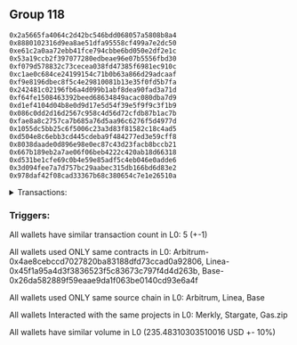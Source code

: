 ## Group 118

```0xef34d103f8ca76e5fb1be7ea657c6062c756717d
0x2a5665fa4064c2d42bc546bdd068057a5808b8a4
0x8880102316d9ea8ae51dfa95558cf499a7e2dc50
0xe61c2a0aa72ebb41fce794cbbe6bd050e2df2e1c
0x53a19ccb2f397077280edbeae96e07b5556fbd30
0xf079d578832c73cecea038fd47385f6981ec910c
0xc1ae0c684ce24199154c71b0b63a866d29adcaaf
0xf9e8196dbec8f5c4e29810081b13e35f0fd5b7fa
0x242481c02196fb6a4d099b1abf8dea90fad3a71d
0xf64fe1508463392beed68634849acac080dba7d9
0xd1ef4104d04b8e0d9d17e5d54f39e5f9f9c3f1b9
0x086c0dd2d16d2567c958c4d56d72cfdb87b1ac7b
0xfae8a8c2757ca7b685a76d5aa96c6276f5d4977d
0x1055dc5bb25c6f5006c23a3d83f81582c18c4ad5
0xd504e8c6ebb3cd445cdeba9f484277ed3e59cff8
0x8038daade0d896e98e0ec87c43d23facb8bccb21
0x667b189eb2a7ae06f06beb4222c420ab18d66318
0xd531be1cfe69c0b4e59e85adf5c4eb046e0adde6
0x3d094fee7a7d757bc29aabec315db166bd6d83e2
0x978daf42f08cad33367b68c380654c7e1e26510a
```
<details>
<summary>Transactions:</summary>

Hashes: 

Wallet: 0xef34d103f8ca76e5fb1be7ea657c6062c756717d

       Hash: 0x6f93352206d7aa30ed861511d8705ecaacd783d13b9c480f1dd06c66007b9973
         - source chain: Arbitrum
         - destination chain: Aptos
         - project: Merkly
         - contract: 0x4ae8cebccd7027820ba83188dfd73ccad0a92806
       Hash: 0xaf1a3d3b6afc9c2871c004c7f130e5e3df0ca4131c4e35e7e232e52f55b2d82b
         - source chain: Linea
         - destination chain: Base
         - project: Stargate
         - contract: 0x45f1a95a4d3f3836523f5c83673c797f4d4d263b
         - value USD: 181.998828414
       Hash: 0x8e155db3df0b888ecdd34125870c89dd68ab5b1b29529fa6be6a8b152017f30d
         - source chain: Base
         - destination chain: Metis
         - project: Gas.zip
         - contract: 0x26da582889f59eaae9da1f063be0140cd93e6a4f
         - value USD: 3.344663879e-06
       Hash: 0x0c77d6e128e3ead5b764258697870d3ba02039ea45d2a864e47920f94dcd9cec
         - source chain: Linea
         - destination chain: Base
         - project: Stargate
         - contract: 0x45f1a95a4d3f3836523f5c83673c797f4d4d263b
         - value USD: 53.484129802
       Hash: 0x87ff96b69e992c6d942cc866297cd2c283da1f736d1b82d9258de26ac0286b41
         - source chain: Base
         - destination chain: Scroll
         - project: Gas.zip
         - contract: 0x26da582889f59eaae9da1f063be0140cd93e6a4f
         - value USD: 0.0001414744363
Wallet: 0x2a5665fa4064c2d42bc546bdd068057a5808b8a4

       Hash:0xca7b4e7f77729743571a4439310b535df8440965d780fa167366bc0b6d59f369
         - source chain: Arbitrum
         - destination chain: Aptos
         - project: Merkly
         - contract: 0x4ae8cebccd7027820ba83188dfd73ccad0a92806
       Hash:0x3b36dc904aebb788ead2e15b54f7ca570e663e698b26f1f350c1d1d57ee6697f
         - source chain: Linea
         - destination chain: Base
         - project: Stargate
         - contract: 0x45f1a95a4d3f3836523f5c83673c797f4d4d263b
         - value USD: 186.831896133
       Hash:0x81bbaea3bbcbc13a56322087964f16755e9a53e8d8aa78beaa42e2bb3e7d4af9
         - source chain: Base
         - destination chain: Metis
         - project: Gas.zip
         - contract: 0x26da582889f59eaae9da1f063be0140cd93e6a4f
         - value USD: 6.111700856e-07
       Hash:0xdb65dc32dac6735941d13fd97220a1b6406a0546d946689f0f030270a4f082d7
         - source chain: Linea
         - destination chain: Base
         - project: Stargate
         - contract: 0x45f1a95a4d3f3836523f5c83673c797f4d4d263b
         - value USD: 51.712096132
       Hash:0xfb230c4f419770a266400f214926e3e900101b71c023643f4af53436c14a9f3e
         - source chain: Base
         - destination chain: Kava
         - project: Gas.zip
         - contract: 0x26da582889f59eaae9da1f063be0140cd93e6a4f
         - value USD: 3.404859058e-08
Wallet: 0x8880102316d9ea8ae51dfa95558cf499a7e2dc50

       Hash:0x8c5ab5292dc834539fa2cb22cadf9efae213e3f60d826e704dee2e123e0eea95
         - source chain: Arbitrum
         - destination chain: Aptos
         - project: Merkly
         - contract: 0x4ae8cebccd7027820ba83188dfd73ccad0a92806
       Hash:0x46a9bd6fd5b8935b8d09871ed57d423d7c1828d75ea68b3b7a0e471c3ea5cc4d
         - source chain: Linea
         - destination chain: Base
         - project: Stargate
         - contract: 0x45f1a95a4d3f3836523f5c83673c797f4d4d263b
         - value USD: 183.381004117
       Hash:0xcd74a1c193f922396914acec644fc883fd8f0e844830224ce3dd1b783ef8cd15
         - source chain: Base
         - destination chain: Scroll
         - project: Gas.zip
         - contract: 0x26da582889f59eaae9da1f063be0140cd93e6a4f
         - value USD: 8.299999932e-05
       Hash:0x606a496aabf46334a6642759af8a4fb6e9cee90a84a311f25435318434238717
         - source chain: Linea
         - destination chain: Base
         - project: Stargate
         - contract: 0x45f1a95a4d3f3836523f5c83673c797f4d4d263b
         - value USD: 46.897601741
       Hash:0xf04852fa95a0d8acb153714c19cf1891ddef242bfefbc375eed5c5c1c6217596
         - source chain: Base
         - destination chain: Metis
         - project: Gas.zip
         - contract: 0x26da582889f59eaae9da1f063be0140cd93e6a4f
         - value USD: 3.812962492e-06
Wallet: 0xe61c2a0aa72ebb41fce794cbbe6bd050e2df2e1c

       Hash:0xe1148aa078b078bbb54e04c4e86e0e658a8a4c84f16b27248466549506996b70
         - source chain: Arbitrum
         - destination chain: Aptos
         - project: Merkly
         - contract: 0x4ae8cebccd7027820ba83188dfd73ccad0a92806
       Hash:0x9bd0e1a3c91cadd278848eb58d218dd05bfa8c4b09163d58d657c8c16a1e5608
         - source chain: Linea
         - destination chain: Base
         - project: Stargate
         - contract: 0x45f1a95a4d3f3836523f5c83673c797f4d4d263b
         - value USD: 194.612629171
       Hash:0x5df0ddc1f906f59c961011fc60718c13a618775a292a8a872487d84841b59a85
         - source chain: Base
         - destination chain: Metis
         - project: Gas.zip
         - contract: 0x26da582889f59eaae9da1f063be0140cd93e6a4f
         - value USD: 3.507584469e-06
       Hash:0x496cb4cbdc159f5df3e5357ad20bfc1aaf1ef08354a17cd647a1371b4d00b470
         - source chain: Linea
         - destination chain: Base
         - project: Stargate
         - contract: 0x45f1a95a4d3f3836523f5c83673c797f4d4d263b
         - value USD: 49.024283296
       Hash:0xfceda799dfb7035443ca31350345876b87ae11982d2555f2763fdf51a2d8e7cf
         - source chain: Base
         - destination chain: Arbitrum
         - project: Gas.zip
         - contract: 0x26da582889f59eaae9da1f063be0140cd93e6a4f
         - value USD: 0.0001143657351
Wallet: 0x53a19ccb2f397077280edbeae96e07b5556fbd30

       Hash:0xd626deb168db78904756b889b677b7302235647571a153a00dad61b1007874cb
         - source chain: Arbitrum
         - destination chain: Aptos
         - project: Merkly
         - contract: 0x4ae8cebccd7027820ba83188dfd73ccad0a92806
       Hash:0x9c4b1b51ca6f01bf952331ccb26ae5a4fc84aaa21faa7643d247423cbce4a2b3
         - source chain: Linea
         - destination chain: Base
         - project: Stargate
         - contract: 0x45f1a95a4d3f3836523f5c83673c797f4d4d263b
         - value USD: 184.812960755
       Hash:0x268cfae0cb0757c3d99e9eefd9e6f83c0ef5eb45611235a3f0ad07a556ce44e6
         - source chain: Base
         - destination chain: Metis
         - project: Gas.zip
         - contract: 0x26da582889f59eaae9da1f063be0140cd93e6a4f
         - value USD: 4.772614933e-06
       Hash:0x5c9058d484c36bd1459f72512b2945a527453c2584c18bd20f459980be979939
         - source chain: Linea
         - destination chain: Base
         - project: Stargate
         - contract: 0x45f1a95a4d3f3836523f5c83673c797f4d4d263b
         - value USD: 55.60432576
       Hash:0x43baf1d0576777cd45f37b0fc4dd6a1215323ff208112eec0baf4a87bb244e90
         - source chain: Base
         - destination chain: Base
         - project: Gas.zip
         - contract: 0x26da582889f59eaae9da1f063be0140cd93e6a4f
         - value USD: 2.002248774e-05
Wallet: 0xf079d578832c73cecea038fd47385f6981ec910c

       Hash:0x50e05c10e1bbf6ea5dac197b3f6bc7f396e30d3ef166d4261acc2fc537a7ec77
         - source chain: Arbitrum
         - destination chain: Aptos
         - project: Merkly
         - contract: 0x4ae8cebccd7027820ba83188dfd73ccad0a92806
       Hash:0x5df1cc9e185aba86611260af9771e55c90e44ef29fa2d717b5d45c9c142d2faf
         - source chain: Linea
         - destination chain: Base
         - project: Stargate
         - contract: 0x45f1a95a4d3f3836523f5c83673c797f4d4d263b
         - value USD: 176.789122695
       Hash:0xe35d97f86da7faf27b07e4936f43eada3aff063f49733e00b2f32f8e851e780c
         - source chain: Base
         - destination chain: Metis
         - project: Gas.zip
         - contract: 0x26da582889f59eaae9da1f063be0140cd93e6a4f
         - value USD: 1.801710055e-06
       Hash:0x603f096af716e37548aeb408d02099304dd74abef815c574864d126379a0aed5
         - source chain: Linea
         - destination chain: Base
         - project: Stargate
         - contract: 0x45f1a95a4d3f3836523f5c83673c797f4d4d263b
         - value USD: 52.256609121
       Hash:0x8c3fd932f5c391ad60d74f8211fcd9aa77e18d3244ad27fd7247fea0c32e581d
         - source chain: Base
         - destination chain: Kava
         - project: Gas.zip
         - contract: 0x26da582889f59eaae9da1f063be0140cd93e6a4f
         - value USD: 4.392366343e-08
Wallet: 0xc1ae0c684ce24199154c71b0b63a866d29adcaaf

       Hash:0xf801e7c1714d9b6a5f10fb17a1fe262b856b163f553736648c22eb94c13cf1aa
         - source chain: Arbitrum
         - destination chain: Aptos
         - project: Merkly
         - contract: 0x4ae8cebccd7027820ba83188dfd73ccad0a92806
       Hash:0x152f95044c4e6898160197c78d90995db3297fc053e9e0f566585fc98130f7c7
         - source chain: Linea
         - destination chain: Base
         - project: Stargate
         - contract: 0x45f1a95a4d3f3836523f5c83673c797f4d4d263b
         - value USD: 191.122004186
       Hash:0xfd216fd3a84f15082f213fe29b45ec3c61ffcd936c2c25b965d1ed34781c75db
         - source chain: Base
         - destination chain: Metis
         - project: Gas.zip
         - contract: 0x26da582889f59eaae9da1f063be0140cd93e6a4f
         - value USD: 3.41490431e-06
       Hash:0x0716af65fdbe5cbefc18c20969c0cfb66dcb808d3363f2f572a273d3581490e3
         - source chain: Linea
         - destination chain: Base
         - project: Stargate
         - contract: 0x45f1a95a4d3f3836523f5c83673c797f4d4d263b
         - value USD: 49.090576425
       Hash:0xadc225580812a23ff342273b6421000686b51aec9bd25f6fe8029629b105408f
         - source chain: Base
         - destination chain: Scroll
         - project: Gas.zip
         - contract: 0x26da582889f59eaae9da1f063be0140cd93e6a4f
         - value USD: 6.574760656e-05
Wallet: 0xf9e8196dbec8f5c4e29810081b13e35f0fd5b7fa

       Hash:0x2261e6c6d33d1143682a8bc9bd38b0a270c7a7c2ced722ca5bfb0869dc350d55
         - source chain: Arbitrum
         - destination chain: Aptos
         - project: Merkly
         - contract: 0x4ae8cebccd7027820ba83188dfd73ccad0a92806
       Hash:0x7a19b4c620727d666b243110368894b788f439d87adddb1c1bcaf1a92e03270c
         - source chain: Linea
         - destination chain: Base
         - project: Stargate
         - contract: 0x45f1a95a4d3f3836523f5c83673c797f4d4d263b
         - value USD: 192.194175325
       Hash:0xe6281b56985ed6b8d97d35cbc51b752885a7640074d45ee389ec1c6523ba13d4
         - source chain: Base
         - destination chain: Arbitrum
         - project: Gas.zip
         - contract: 0x26da582889f59eaae9da1f063be0140cd93e6a4f
         - value USD: 2.711881816e-05
       Hash:0x3629dc51188b6cfb30e50f8ac1910a97f19cb680f839932f38ea152fbf2944d8
         - source chain: Linea
         - destination chain: Base
         - project: Stargate
         - contract: 0x45f1a95a4d3f3836523f5c83673c797f4d4d263b
         - value USD: 50.449887191
       Hash:0x12f7124c593958bb741624bbbdb611e5eb924b76f4d936e1196431722bfd9e36
         - source chain: Base
         - destination chain: Kava
         - project: Gas.zip
         - contract: 0x26da582889f59eaae9da1f063be0140cd93e6a4f
         - value USD: 2.199768493e-08
Wallet: 0x242481c02196fb6a4d099b1abf8dea90fad3a71d

       Hash:0x3a9a97ee463e899d292f6f8d228cf35f9e3318895875f3dae2249a73273fa6a5
         - source chain: Arbitrum
         - destination chain: Aptos
         - project: Merkly
         - contract: 0x4ae8cebccd7027820ba83188dfd73ccad0a92806
       Hash:0xc8d2f0fde6884f5fc48debe9fbfcef800456c63b21530babcf96ea308abfc8af
         - source chain: Linea
         - destination chain: Base
         - project: Stargate
         - contract: 0x45f1a95a4d3f3836523f5c83673c797f4d4d263b
         - value USD: 190.648364326
       Hash:0x2867bd3f9eafb5c75f3b10ba9f83e7d6a437ef2ce99e4bacf8ce128f03f7ed3d
         - source chain: Base
         - destination chain: Arbitrum
         - project: Gas.zip
         - contract: 0x26da582889f59eaae9da1f063be0140cd93e6a4f
         - value USD: 2.324470128e-05
       Hash:0xc723695a4a6261ca0213daca819fa449a5e7b650ba1864edcbf777da6dac4683
         - source chain: Linea
         - destination chain: Base
         - project: Stargate
         - contract: 0x45f1a95a4d3f3836523f5c83673c797f4d4d263b
         - value USD: 49.024647053
       Hash:0xe82250252eaa7ba73a7d342218f9a03b2ce69ecec073e3c58d606b38a9bbfc41
         - source chain: Base
         - destination chain: Kava
         - project: Gas.zip
         - contract: 0x26da582889f59eaae9da1f063be0140cd93e6a4f
         - value USD: 4.495179094e-08
Wallet: 0xf64fe1508463392beed68634849acac080dba7d9

       Hash:0x9c8b96e1ca1b7f45546c37c887d0dd58ebf628a45dc3ed169c4d7a62f8a48422
         - source chain: Arbitrum
         - destination chain: Aptos
         - project: Merkly
         - contract: 0x4ae8cebccd7027820ba83188dfd73ccad0a92806
       Hash:0x88f37621bcd0b169222d4e125a192c48bce46d9c3dc3fa1ddce2d23a47c6b8e8
         - source chain: Linea
         - destination chain: Base
         - project: Stargate
         - contract: 0x45f1a95a4d3f3836523f5c83673c797f4d4d263b
         - value USD: 180.109568387
       Hash:0xe543e71e38d4178f12641159edc6ddd171b780b9f42958c6ee6eb7307b78fde1
         - source chain: Base
         - destination chain: Kava
         - project: Gas.zip
         - contract: 0x26da582889f59eaae9da1f063be0140cd93e6a4f
         - value USD: 1.042170668e-08
       Hash:0x5d4a4332a2795c3fc1a908e7f47b1bd8400381fb785b8376a9d9e6db58e66f04
         - source chain: Linea
         - destination chain: Base
         - project: Stargate
         - contract: 0x45f1a95a4d3f3836523f5c83673c797f4d4d263b
         - value USD: 48.510094912
       Hash:0xc123444d692b389420b96c20037e37ca93a9b884067a202102ffc4b92db4dfdd
         - source chain: Base
         - destination chain: Kava
         - project: Gas.zip
         - contract: 0x26da582889f59eaae9da1f063be0140cd93e6a4f
         - value USD: 3.347473793e-08
Wallet: 0xd1ef4104d04b8e0d9d17e5d54f39e5f9f9c3f1b9

       Hash:0xccbb17a22a69f1df03b9e578879a7cdbe59a009dfc375533b3578e4fb5ed1555
         - source chain: Arbitrum
         - destination chain: Aptos
         - project: Merkly
         - contract: 0x4ae8cebccd7027820ba83188dfd73ccad0a92806
       Hash:0x08bc8bdef67b3306f97a0a40731e862a962aa26af5b305d44efaf4120cf07784
         - source chain: Linea
         - destination chain: Base
         - project: Stargate
         - contract: 0x45f1a95a4d3f3836523f5c83673c797f4d4d263b
         - value USD: 182.787822511
       Hash:0xbd7311a3714e62662beb7dc106c72e8b4604dc09633ae7d1c87bbe33710e15fe
         - source chain: Base
         - destination chain: Zora
         - project: Gas.zip
         - contract: 0x26da582889f59eaae9da1f063be0140cd93e6a4f
         - value USD: 0.0001267763703
       Hash:0xc9a3ffd675875fe76ac777b1796bd8c162bc3599abc52c90814cb1fb7d57f8bd
         - source chain: Linea
         - destination chain: Base
         - project: Stargate
         - contract: 0x45f1a95a4d3f3836523f5c83673c797f4d4d263b
         - value USD: 47.528026805
       Hash:0x7a478e4b5ed3893f1a37edba0ad4c010cb466385b7a683de2b53f52f4cbaaf23
         - source chain: Base
         - destination chain: Arbitrum
         - project: Gas.zip
         - contract: 0x26da582889f59eaae9da1f063be0140cd93e6a4f
         - value USD: 0.0001166483934
Wallet: 0x086c0dd2d16d2567c958c4d56d72cfdb87b1ac7b

       Hash:0xcf888daf6f0e7d2b242caea311f0296b5740b2b48819604ee38b38c212e412cf
         - source chain: Arbitrum
         - destination chain: Aptos
         - project: Merkly
         - contract: 0x4ae8cebccd7027820ba83188dfd73ccad0a92806
       Hash:0xcf2d4b61d9f4ecc70164d85dbece8b06d17e86efd10aef8f12993ebc82253dea
         - source chain: Linea
         - destination chain: Base
         - project: Stargate
         - contract: 0x45f1a95a4d3f3836523f5c83673c797f4d4d263b
         - value USD: 190.670861222
       Hash:0x5770afa1f61ac905f746df01d3ae71380f43febc01450522429bb08655256a5e
         - source chain: Base
         - destination chain: Kava
         - project: Gas.zip
         - contract: 0x26da582889f59eaae9da1f063be0140cd93e6a4f
         - value USD: 4.200820012e-08
       Hash:0x66957b1f0c8fb3529a2d786b84d34d6668fa1abfc731225e66c7d6b0ab657965
         - source chain: Linea
         - destination chain: Base
         - project: Stargate
         - contract: 0x45f1a95a4d3f3836523f5c83673c797f4d4d263b
         - value USD: 53.770313777
       Hash:0xffdfdda55b81c38831cc07086f1e770700dda45cb65cc28920e252cd5b9765b8
         - source chain: Base
         - destination chain: Arbitrum
         - project: Gas.zip
         - contract: 0x26da582889f59eaae9da1f063be0140cd93e6a4f
         - value USD: 0.0001595011735
Wallet: 0xfae8a8c2757ca7b685a76d5aa96c6276f5d4977d

       Hash:0xcd9bce37d2a0eddfcd2d7a6407ffa373814694ec8665a43404378a481d7bf377
         - source chain: Arbitrum
         - destination chain: Aptos
         - project: Merkly
         - contract: 0x4ae8cebccd7027820ba83188dfd73ccad0a92806
       Hash:0xdb70135d7206e04cd10c64501581bae426001c8c66580511e9ab2f0ff93077d2
         - source chain: Linea
         - destination chain: Base
         - project: Stargate
         - contract: 0x45f1a95a4d3f3836523f5c83673c797f4d4d263b
         - value USD: 194.454724319
       Hash:0xaeab3cf71e81b0c3ac48ff2c27689db6dfe7522637973e07e6cc05fb49f2e92f
         - source chain: Base
         - destination chain: Linea
         - project: Gas.zip
         - contract: 0x26da582889f59eaae9da1f063be0140cd93e6a4f
         - value USD: 7.214345933e-05
       Hash:0xdabaa01ca5cfbad0448bc9e02d5f8922c5c9c5817d01b154248e9a95bc7a6900
         - source chain: Linea
         - destination chain: Base
         - project: Stargate
         - contract: 0x45f1a95a4d3f3836523f5c83673c797f4d4d263b
         - value USD: 47.466343234
       Hash:0x9d02956807fd0f4279eb29b2f112594343b87ba7b1956fe444fead5834adfb25
         - source chain: Base
         - destination chain: Zora
         - project: Gas.zip
         - contract: 0x26da582889f59eaae9da1f063be0140cd93e6a4f
         - value USD: 5.599509284e-05
Wallet: 0x1055dc5bb25c6f5006c23a3d83f81582c18c4ad5

       Hash:0xf05dc2e43b3e1637c89779fd2d09bab349cabdbcf54d20df634229c1c66164a7
         - source chain: Arbitrum
         - destination chain: Aptos
         - project: Merkly
         - contract: 0x4ae8cebccd7027820ba83188dfd73ccad0a92806
       Hash:0x97f92fcc92b931faf94fe725d5d7b68b89d83f4a7355607977289db79d0908b8
         - source chain: Linea
         - destination chain: Base
         - project: Stargate
         - contract: 0x45f1a95a4d3f3836523f5c83673c797f4d4d263b
         - value USD: 191.67788409
       Hash:0xb576e46e5611c9233b2ac64150e9381deb7beb459ddbe0dc1eccdf952848cb80
         - source chain: Base
         - destination chain: Base
         - project: Gas.zip
         - contract: 0x26da582889f59eaae9da1f063be0140cd93e6a4f
         - value USD: 7.529535804e-05
       Hash:0x612b75a8bc49786856db9358765ed3565dce291805b6e19fd486bc8e2ca6d836
         - source chain: Linea
         - destination chain: Base
         - project: Stargate
         - contract: 0x45f1a95a4d3f3836523f5c83673c797f4d4d263b
         - value USD: 49.080002969
       Hash:0xc2212d99cb20f3937f7a3530f031a9bb0d449c41822564694aac0b21d5c72d10
         - source chain: Base
         - destination chain: Base
         - project: Gas.zip
         - contract: 0x26da582889f59eaae9da1f063be0140cd93e6a4f
         - value USD: 0.0001096146363
Wallet: 0xd504e8c6ebb3cd445cdeba9f484277ed3e59cff8

       Hash:0xf2eec08125cb07c47021927bb1c76f26d5851bee86c9db6c43c3d4de90842726
         - source chain: Arbitrum
         - destination chain: Aptos
         - project: Merkly
         - contract: 0x4ae8cebccd7027820ba83188dfd73ccad0a92806
       Hash:0x2e63360fffad108727d8d882c91bd4f6b5b195afad3c2f4d66c6fea51e467db3
         - source chain: Linea
         - destination chain: Base
         - project: Stargate
         - contract: 0x45f1a95a4d3f3836523f5c83673c797f4d4d263b
         - value USD: 195.506161512
       Hash:0xa39cfff5e150f194a7ddbd0cab6172f1061532889bd7da99e0be473f5835801d
         - source chain: Base
         - destination chain: Scroll
         - project: Gas.zip
         - contract: 0x26da582889f59eaae9da1f063be0140cd93e6a4f
         - value USD: 0.0001145189864
       Hash:0x5f5474ef49cafa098d5ba02bea9d4b372fe49e95cc2da9a134ccf3252d61e81f
         - source chain: Linea
         - destination chain: Base
         - project: Stargate
         - contract: 0x45f1a95a4d3f3836523f5c83673c797f4d4d263b
         - value USD: 47.843242844
       Hash:0x009cddae99b79f1d307b8c1bae69610f1345ddc6ebb45ba41b72c4de38a30f5e
         - source chain: Base
         - destination chain: Base
         - project: Gas.zip
         - contract: 0x26da582889f59eaae9da1f063be0140cd93e6a4f
         - value USD: 0.000134727587
Wallet: 0x8038daade0d896e98e0ec87c43d23facb8bccb21

       Hash:0xe6e3847373301675c340463515f01d9076e4c2207a8da0dc60c47d68a1540150
         - source chain: Arbitrum
         - destination chain: Aptos
         - project: Merkly
         - contract: 0x4ae8cebccd7027820ba83188dfd73ccad0a92806
       Hash:0xc49f64200014e223a8b718a2c9f7996f2304ef1b21c26affccf70665a5225b7a
         - source chain: Linea
         - destination chain: Base
         - project: Stargate
         - contract: 0x45f1a95a4d3f3836523f5c83673c797f4d4d263b
         - value USD: 179.282713298
       Hash:0x116235191c262c5f8e873fdfc0af76315a9341887a56050edf7a77b9b4756793
         - source chain: Base
         - destination chain: Kava
         - project: Gas.zip
         - contract: 0x26da582889f59eaae9da1f063be0140cd93e6a4f
         - value USD: 2.352459207e-08
       Hash:0xe0d17e766925f9c24bc160dd09c527b05fae83030bc105840715fe3defa09a47
         - source chain: Linea
         - destination chain: Base
         - project: Stargate
         - contract: 0x45f1a95a4d3f3836523f5c83673c797f4d4d263b
         - value USD: 55.111795914
       Hash:0x49a10a665dbb14ffcc74316808504e41e484590a94f710cbde2c4851d41de250
         - source chain: Base
         - destination chain: Zora
         - project: Gas.zip
         - contract: 0x26da582889f59eaae9da1f063be0140cd93e6a4f
         - value USD: 0.0001659490933
Wallet: 0x667b189eb2a7ae06f06beb4222c420ab18d66318

       Hash:0x4829968de06af5aea7d94b91ec72fd8be74c97dc8db63098205f3067f6c64796
         - source chain: Arbitrum
         - destination chain: Aptos
         - project: Merkly
         - contract: 0x4ae8cebccd7027820ba83188dfd73ccad0a92806
       Hash:0xf6c4057de23516c90e8326939cac277f4e310f25992ae2e7e762151ead281e41
         - source chain: Linea
         - destination chain: Base
         - project: Stargate
         - contract: 0x45f1a95a4d3f3836523f5c83673c797f4d4d263b
         - value USD: 194.966144505
       Hash:0x19e8fa9e9d923984f09411a17668534b4f7c612c8454b74d522746bfdbffd8d4
         - source chain: Base
         - destination chain: Linea
         - project: Gas.zip
         - contract: 0x26da582889f59eaae9da1f063be0140cd93e6a4f
         - value USD: 0.0001477590188
       Hash:0xd6c8f9c43a8de8d9770067e197b8e90d747be43dcc15fdb2c770953aaeb67518
         - source chain: Linea
         - destination chain: Base
         - project: Stargate
         - contract: 0x45f1a95a4d3f3836523f5c83673c797f4d4d263b
         - value USD: 48.143247785
       Hash:0x05b3b76b648e516e4dc1e946b3fa4fb4f654f19b4e66559d59848c660556468c
         - source chain: Base
         - destination chain: Linea
         - project: Gas.zip
         - contract: 0x26da582889f59eaae9da1f063be0140cd93e6a4f
         - value USD: 7.051686299e-05
Wallet: 0xd531be1cfe69c0b4e59e85adf5c4eb046e0adde6

       Hash:0x595bac09fc420e54901396877afe5f7fbe5314ababfddd5090249b127b1dc89b
         - source chain: Arbitrum
         - destination chain: Aptos
         - project: Merkly
         - contract: 0x4ae8cebccd7027820ba83188dfd73ccad0a92806
       Hash:0x0e431604e1b18f718c0150c1db34697608bb7aca2f8e1a4305f69c3997ebf9cd
         - source chain: Linea
         - destination chain: Base
         - project: Stargate
         - contract: 0x45f1a95a4d3f3836523f5c83673c797f4d4d263b
         - value USD: 189.185557867
       Hash:0xf19e62a36c69458b285dfcc4150b63d4400749e7acb2ad66b429da8ea104822b
         - source chain: Base
         - destination chain: Zora
         - project: Gas.zip
         - contract: 0x26da582889f59eaae9da1f063be0140cd93e6a4f
         - value USD: 5.742293623e-05
       Hash:0xb35ab88a8a2e14cacccafe4d94f8d29b884b247ed914d30d217fd73b5baeedca
         - source chain: Linea
         - destination chain: Base
         - project: Stargate
         - contract: 0x45f1a95a4d3f3836523f5c83673c797f4d4d263b
         - value USD: 55.30441526
       Hash:0xdbbb1caa2cac49fc83b7a23bf0bc0e8bb95d243f9b4e6baa72d1a7a6b8a19865
         - source chain: Base
         - destination chain: Arbitrum
         - project: Gas.zip
         - contract: 0x26da582889f59eaae9da1f063be0140cd93e6a4f
         - value USD: 9.77697569e-05
Wallet: 0x3d094fee7a7d757bc29aabec315db166bd6d83e2

       Hash:0xfa253af0a2338ec81ea36d6fddbd051fb297e977e57676065c36cf42fd85c298
         - source chain: Arbitrum
         - destination chain: Aptos
         - project: Merkly
         - contract: 0x4ae8cebccd7027820ba83188dfd73ccad0a92806
       Hash:0x70f43c0f2a238d9f5269850033ca3439d73227f183139d0c404562272de44b3d
         - source chain: Linea
         - destination chain: Base
         - project: Stargate
         - contract: 0x45f1a95a4d3f3836523f5c83673c797f4d4d263b
         - value USD: 190.884226995
       Hash:0x21ebca50f9883ea924b23653e6ac7193e66312eb1583778d9f2ae10edf1afcfe
         - source chain: Base
         - destination chain: Base
         - project: Gas.zip
         - contract: 0x26da582889f59eaae9da1f063be0140cd93e6a4f
         - value USD: 0.0001001399986
       Hash:0xfbc776d42db72d3514970ddb58ea295dd56f97d0b5519ab7d357bf11a8ad1da3
         - source chain: Linea
         - destination chain: Base
         - project: Stargate
         - contract: 0x45f1a95a4d3f3836523f5c83673c797f4d4d263b
         - value USD: 48.314328728
       Hash:0xd236622973833ab42eb3b95453860c02e120f117cefe08007ef067e621bdbb33
         - source chain: Base
         - destination chain: Arbitrum
         - project: Gas.zip
         - contract: 0x26da582889f59eaae9da1f063be0140cd93e6a4f
         - value USD: 8.414330995e-05
Wallet: 0x978daf42f08cad33367b68c380654c7e1e26510a

       Hash:0x6e8b5d8b4364a12b925ecdb8fd5b16c65ae37506cb9b8cc7d80b80c9629fb864
         - source chain: Arbitrum
         - destination chain: Aptos
         - project: Merkly
         - contract: 0x4ae8cebccd7027820ba83188dfd73ccad0a92806
       Hash:0xd67ad662ede29fcf0ebe7dba2e170d10ba4871d8826cb7cdb2527be2c7b74218
         - source chain: Linea
         - destination chain: Base
         - project: Stargate
         - contract: 0x45f1a95a4d3f3836523f5c83673c797f4d4d263b
         - value USD: 183.630106192
       Hash:0x22b5813204ee2ff093641471e9093f88eecc0fb76fc428936b7ff15af1cb1111
         - source chain: Base
         - destination chain: Base
         - project: Gas.zip
         - contract: 0x26da582889f59eaae9da1f063be0140cd93e6a4f
         - value USD: 8.333328551e-05
       Hash:0xa3736b3a4d362454b1f7daec43c59b2f9a91c292475b6581d503224d1a172ba0
         - source chain: Linea
         - destination chain: Base
         - project: Stargate
         - contract: 0x45f1a95a4d3f3836523f5c83673c797f4d4d263b
         - value USD: 50.657803076
       Hash:0x9e59f6fd86733db13f52ef45ab17512343f6a1dabc2d23ca0148d2722295b28c
         - source chain: Base
         - destination chain: Linea
         - project: Gas.zip
         - contract: 0x26da582889f59eaae9da1f063be0140cd93e6a4f
         - value USD: 6.370363951e-05

</details>


### Triggers: 
All wallets have similar transaction count in L0: 5 (+-1)

All wallets used ONLY same contracts in L0: Arbitrum-0x4ae8cebccd7027820ba83188dfd73ccad0a92806, Linea-0x45f1a95a4d3f3836523f5c83673c797f4d4d263b, Base-0x26da582889f59eaae9da1f063be0140cd93e6a4f

All wallets used ONLY same source chain in L0: Arbitrum, Linea, Base

All wallets Interacted with the same projects in L0: Merkly, Stargate, Gas.zip

All wallets have similar volume in L0 (235.48310303510016 USD +- 10%)

